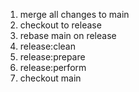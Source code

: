 1. merge all changes to main
2. checkout to release
3. rebase main on release
4. release:clean
5. release:prepare
6. release:perform
7. checkout main